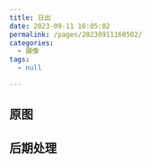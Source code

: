 ```yaml
---
title: 日出
date: 2023-09-11 16:05:02
permalink: /pages/20230911160502/
categories: 
  - 摄像
tags: 
  - null

---
```


<!-- ![这是图片](/photo/日出.jpg "日出") -->

## 原图
<pickerview src="/compress/compress-日出.jpg"/>  

## 后期处理  

<pickerview src="/compress/compress-日出(后期).jpg"/>